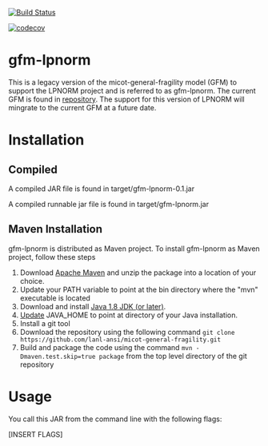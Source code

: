 [![Build Status](https://travis-ci.org/lanl-ansi/micot-general-fragility.svg?branch=master)](https://travis-ci.org/lanl-ansi/micot-general-fragility)

[![codecov](https://codecov.io/gh/lanl-ansi/micot-general-fragility/branch/master/graph/badge.svg)](https://codecov.io/gh/lanl-ansi/micot-general-fragility)

# gfm-lpnorm

This is a legacy version of the micot-general-fragility model (GFM) to support the LPNORM project and is referred to as gfm-lpnorm. The current GFM is found in [repository](https://github.com/lanl-ansi/generalized-fragility-model). The support for this version of LPNORM will mingrate to the current GFM at a future date.

# Installation

## Compiled

A compiled JAR file is found in target/gfm-lpnorm-0.1.jar

A compiled runnable jar file is found in target/gfm-lpnorm.jar

## Maven Installation

gfm-lpnorm is distributed as Maven project. To install gfm-lpnorm as Maven project, follow these steps

1. Download [Apache Maven](https://maven.apache.org/download.cgi) and unzip the package into a location of your choice.
2. Update your PATH variable to point at the bin directory where the "mvn" executable is located
3. Download and install [Java 1.8 JDK (or later)](http://www.oracle.com/technetwork/java/javase/downloads/index-jsp-138363.html).
4. [Update](https://docs.oracle.com/cd/E19182-01/820-7851/inst_cli_jdk_javahome_t/) JAVA_HOME to point at directory of your Java installation.
5. Install a git tool
6. Download the repository using the following command ```git clone https://github.com/lanl-ansi/micot-general-fragility.git```
7. Build and package the code using the command ```mvn -Dmaven.test.skip=true package``` from the top level directory of the git repository

# Usage

You call this JAR from the command line with the following flags:

[INSERT FLAGS]
